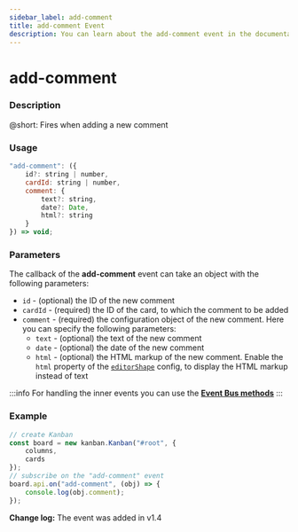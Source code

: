 ```yaml
---
sidebar_label: add-comment
title: add-comment Event
description: You can learn about the add-comment event in the documentation of the DHTMLX JavaScript Kanban library. Browse developer guides and API reference, try out code examples and live demos, and download a free 30-day evaluation version of DHTMLX Kanban.
---
```


# add-comment

### Description

@short: Fires when adding a new comment

### Usage

~~~jsx {}
"add-comment": ({
	id?: string | number,
    cardId: string | number,
    comment: {
        text?: string,
        date?: Date,
        html?: string
    }
}) => void;
~~~

### Parameters

The callback of the **add-comment** event can take an object with the following parameters:

- `id` -  (optional) the ID of the new comment
- `cardId` - (required) the ID of the card, to which the comment to be added
- `comment` - (required) the configuration object of the new comment. Here you can specify the following parameters:
	- `text` - (optional) the text of the new comment
	- `date` - (optional) the date of the new comment
	- `html` - (optional) the HTML markup of the new comment. Enable the `html` property of the [`editorShape`](/api/config/js_kanban_editorshape_config/#--parameters-for-a-comments-type) config, to display the HTML markup instead of text

:::info
For handling the inner events you can use the [**Event Bus methods**](api/api_overview.md/#event-bus-methods)
:::

### Example

~~~jsx {7-9}
// create Kanban
const board = new kanban.Kanban("#root", {
	columns,
	cards
});
// subscribe on the "add-comment" event
board.api.on("add-comment", (obj) => {
	console.log(obj.comment);
});
~~~

**Change log:** The event was added in v1.4
